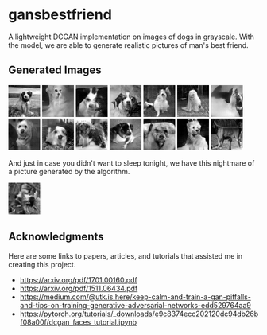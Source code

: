 # gansbestfriend

A lightweight DCGAN implementation on images of dogs in grayscale. With the model, we are able to generate realistic pictures of man's best friend.

## Generated Images
![alt text](https://raw.githubusercontent.com/jparcill/gansbestfriend/master/generated_images/e499_7.png)
![alt text](https://raw.githubusercontent.com/jparcill/gansbestfriend/master/generated_images/e361_3.png)
![alt text](https://raw.githubusercontent.com/jparcill/gansbestfriend/master/generated_images/e361_1.png)
![alt text](https://raw.githubusercontent.com/jparcill/gansbestfriend/master/generated_images/e353_2.png)
![alt text](https://raw.githubusercontent.com/jparcill/gansbestfriend/master/generated_images/e325_8.png)
![alt text](https://raw.githubusercontent.com/jparcill/gansbestfriend/master/generated_images/e325_7.png)
![alt text](https://raw.githubusercontent.com/jparcill/gansbestfriend/master/generated_images/e281_8.png)
![alt text](https://raw.githubusercontent.com/jparcill/gansbestfriend/master/generated_images/e281_5.png)
![alt text](https://raw.githubusercontent.com/jparcill/gansbestfriend/master/generated_images/e281_0.png)
![alt text](https://raw.githubusercontent.com/jparcill/gansbestfriend/master/generated_images/e272_5.png)
![alt text](https://raw.githubusercontent.com/jparcill/gansbestfriend/master/generated_images/e271_8.png)
![alt text](https://raw.githubusercontent.com/jparcill/gansbestfriend/master/generated_images/e271_6.png)
![alt text](https://raw.githubusercontent.com/jparcill/gansbestfriend/master/generated_images/e271_1.png)
![alt text](https://raw.githubusercontent.com/jparcill/gansbestfriend/master/generated_images/e247_6.png)



And just in case you didn't want to sleep tonight, we have this nightmare of a picture generated by the algorithm.

![alt text](https://raw.githubusercontent.com/jparcill/gansbestfriend/master/generated_images/e302_9.png)

## Acknowledgments
Here are some links to papers, articles, and tutorials that assisted me in creating this project.
* https://arxiv.org/pdf/1701.00160.pdf
* https://arxiv.org/pdf/1511.06434.pdf
* https://medium.com/@utk.is.here/keep-calm-and-train-a-gan-pitfalls-and-tips-on-training-generative-adversarial-networks-edd529764aa9
* https://pytorch.org/tutorials/_downloads/e9c8374ecc202120dc94db26bf08a00f/dcgan_faces_tutorial.ipynb
